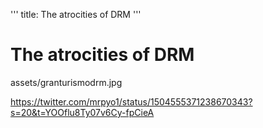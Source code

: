 '''
title: The atrocities of DRM
'''

# The atrocities of DRM

assets/granturismodrm.jpg

https://twitter.com/mrpyo1/status/1504555371238670343?s=20&t=YOOflu8Ty07v6Cy-fpCieA
